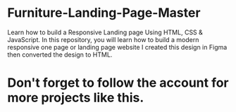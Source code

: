 # Furniture-Landing-Page-Master
Learn how to build a Responsive Landing page Using HTML, CSS &amp; JavaScript. In this repository, you will learn how to build a modern responsive one page or landing page website I created this design in Figma then converted the design to HTML.
# Don't forget to follow  the account for more projects like this.
